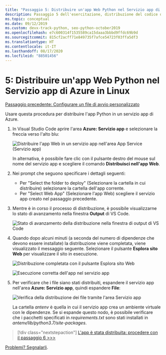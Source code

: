 ```yaml
---
title: "Passaggio 5: Distribuire un'app Web Python nel Servizio app di Azure in Linux con VS Code"
description: Passaggio 5 dell'esercitazione, distribuzione del codice dell'app Web
ms.topic: conceptual
ms.date: 09/12/2019
ms.custom: devx-track-python, seo-python-october2019
ms.openlocfilehash: e7c600314f1535589ca15daaa3bbbd9ffdc69b9d
ms.sourcegitcommit: 815cf2acff71e849735f7afce54723f03ffa5df3
ms.translationtype: HT
ms.contentlocale: it-IT
ms.lasthandoff: 08/17/2020
ms.locfileid: "88501456"
---
```

# <a name="5-deploy-your-python-web-app-to-azure-app-service-on-linux"></a>5: Distribuire un'app Web Python nel Servizio app di Azure in Linux

[Passaggio precedente: Configurare un file di avvio personalizzato](tutorial-deploy-app-service-on-linux-04.md)

Usare questa procedura per distribuire l'app Python in un servizio app di Azure.

1. In Visual Studio Code aprire l'area **Azure: Servizio app** e selezionare la freccia verso l'alto blu:

   ![Distribuire l'app Web in un servizio app nell'area App Service (Servizio app)](media/deploy-azure/deploy-web-app-to-app-service-in-app-service-explorer.png)

    In alternativa, è possibile fare clic con il pulsante destro del mouse sul nome del servizio app e scegliere il comando **Distribuisci nell'app Web**.

1. Nei prompt che seguono specificare i dettagli seguenti:

    - Per "Select the folder to deploy" (Selezionare la cartella in cui distribuire) selezionare la cartella dell'app corrente.
    - Per "Select Web App" (Selezionare l'app Web) scegliere il servizio app creato nel passaggio precedente.

1. Mentre è in corso il processo di distribuzione, è possibile visualizzarne lo stato di avanzamento nella finestra **Output** di VS Code.

    ![Stato di avanzamento della distribuzione nella finestra di output di VS Code](media/deploy-azure/view-deployment-progress-in-visual-studio-code-output.png)

1. Quando dopo alcuni minuti (a seconda del numero di dipendenze che devono essere installate) la distribuzione viene completata, viene visualizzato il messaggio seguente. Selezionare il pulsante **Esplora sito Web** per visualizzare il sito in esecuzione.

    ![Distribuzione completata con il pulsante Esplora sito Web](media/deploy-azure/web-app-deployment-complete-with-browse-website-button.png)

    ![Esecuzione corretta dell'app nel servizio app](media/deploy-azure/web-app-running-successfully-on-app-service.png)

1. Per verificare che i file siano stati distribuiti, espandere il servizio app nell'area **Azure: Servizio app**, quindi espandere **File**:

    ![Verifica della distribuzione dei file tramite l'area Servizio app](media/deploy-azure/expand-files-node-to-check-deployment-of-web-app-files.png)

    La cartella *antenv* è quella in cui il servizio app crea un ambiente virtuale con le dipendenze. Se si espande questo nodo, è possibile verificare che i pacchetti specificati in *requirements.txt* sono stati installati in *antenv/lib/python3.7/site-packages*.

> [!div class="nextstepaction"]
> [L'app è stata distribuita: procedere con il passaggio 6 >>>](tutorial-deploy-app-service-on-linux-06.md)

[Problemi? Segnalarli](https://aka.ms/FlaskVSCQuickstartHelp).
